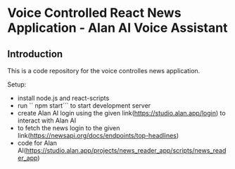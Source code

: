 # Voice Controlled React News Application - Alan AI Voice Assistant

## Introduction

This is a code repository for the voice controlles news application.

Setup:

- install node.js and react-scripts
- run `` npm start``` to start development server
- create Alan AI login using the given link(https://studio.alan.app/login) to interact with Alan AI
- to fetch the news login to the given link(https://newsapi.org/docs/endpoints/top-headlines)
- code for Alan AI(https://studio.alan.app/projects/news_reader_app/scripts/news_reader_app)
